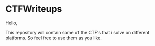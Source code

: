 # CTFWriteups
Hello,

This repository will contain some of the CTF's that i solve on different platforms. So feel free to use them as you like.
